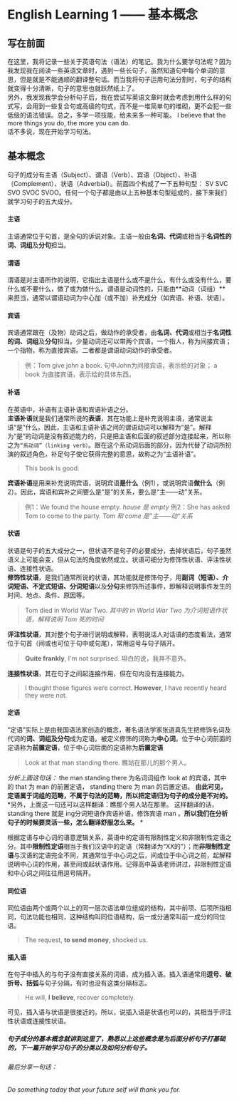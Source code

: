 # English Learning 1 —— 基本概念
## 写在前面  
在这里，我将记录一些关于英语句法（语法）的笔记。我为什么要学句法呢？因为我发现我在阅读一些英语文章时，遇到一些长句子，虽然知道句中每个单词的意思，但是就是不能通顺的翻译整句话。而当我将句子运用句法分割时，句子的结构就变得十分清晰，句子的意思也就跃然纸上了。  
另外，我发现我学会分析句子后，我在尝试写英语文章时就会考虑到用什么样的句式写，会用到一些复合句或高级的句式，而不是一堆简单句的堆砌，更不会犯一些低级的语法错误。总之，多学一项技能，给未来多一种可能。
I believe that the more things you do, the more you can do.  
话不多说，现在开始学习句法。
  
## 基本概念  
句子的成分有主语（Subject）、谓语（Verb）、宾语（Object）、补语（Complement）、状语（Adverbial）。前面四个构成了一下五种句型： SV SVC SVO SVOC SVOO。任何一个句子都是由以上五种基本句型组成的，接下来我们就学习句子的五大成分。

#### 主语  
主语通常位于句首，是全句的诉说对象。主语一般由**名词、代词**或相当于**名词性的词、词组**及**分句**担当。

#### 谓语  
谓语是对主语所作的说明，它指出主语是什么或不是什么，有什么或没有什么，要什么或不要什么，做了或为做什么。谓语是动词性的，只能由**动词（词组）**来担当，通常以谓语动词为中心加（或不加）补充成分（如宾语、补语、状语）。

#### 宾语  
宾语通常跟在（及物）动词之后，做动作的承受者，由**名词、代词**或相当于**名词性的词、词组**及**分句**担当。少量动词还可以带两个宾语，一个指人，称为间接宾语；一个指物，称为直接宾语。二者都是谓语动词动作的承受者。  

> 例：Tom give john a book. 句中John为间接宾语，表示给的对象； a book 为直接宾语，表示给的具体东西。  

#### 补语  
在英语中，补语有主语补语和宾语补语之分。  
**主语补语**就是我们通常所说的**表语**，其在功能上是补充说明主语，通常说主语“是”什么。因此，主语和主语补语之间的谓语动词可以解释为“是”。解释为“是”的动词是没有叙述能力的，只是把主语和后面的叙述部分连接起来，所以称之为`“系动词”（linking verb）`。跟在这个系动词后面的部分，因为代替了动词所扮演的叙述角色，补足句子使它获得完整的意思，故称之为“主语补语”。  
> This book is good.  

**宾语补语**是用来补充说明宾语，说明宾语**是什么**（例1），或说明宾语**做什么**（例2）。因此，宾语和宾补之间要么是“是”的关系，要么是“主——动”关系。 
> 例1：We found the house empty.  *house 是 empty*
> 例2：She has asked Tom to come to the party. *Tom 和 come 是”主——动“关系*

#### 状语  
状语是句子的五大成分之一，但状语不是句子的必要成分，去掉状语后，句子虽然语义上可能会变，但从句法的角度依然成立。状语可细分为修饰性状语、评注性状语、连接性状语。  
**修饰性状语**，是我们通常所说的状语，其功能就是修饰句子，用**副词（短语）、介词短语、不定式短语、分词短语**以及**分句**来修饰所述事件，即解释说明事件发生的时间、地点、条件、原因等。
> Tom died in World War Two. *其中的 in World War Two 为介词短语作状语，解释说明 Tom 死的时间*  

**评注性状语**，其对整个句子进行说明或解释，表明说话人对话语的态度看法，通常位于句首（间或也可位于句中或句尾），常用逗号与句子隔开。  
> **Quite frankly**, I'm not surprised. 坦白的说，我并不意外。  

**连接性状语**，其在句子之间起连接作用，但在句内没有连接能力。  
> I thought those figures were correct. **However**, I have recently heard they were not.  

#### 定语  
“定语”实际上是由我国语法家创造的概念，著名语法学家张道真先生把修饰名词及代词的**词、词组及分句**成为定语。被定义修饰的词称为**中心词**，位于中心词前面的定语称为**前置定语**，位于中心词后面的定语称为**后置定语**  
> Look at that man standing there.  瞧站在那儿的那个男人。  

*分析上面这句话：* the man standing there 为名词词组作 look at 的宾语，其中的 that 为 man 的前置定语， standing there 为 man 的后置定语。 **由此可见，定语属于词组的范畴，不属于句法的范畴，所以把定语归为句子的成分是不对的。**  
*另外，上面这一句还可以这样翻译：瞧那个男人站在那里。 这样翻译的话，standing there 就是 ing分词短语作宾语补语，修饰宾语 man 。**所以我们在分析句子的时候要灵活一些，怎么翻译舒服怎么来。** *

根据定语与中心词的语意逻辑关系，英语中的定语有限制性定义和非限制性定语之分。其中**限制性定语**相当于我们汉语中的定语（常翻译为“XX的”）；而**非限制性定语**与汉语的定语完全不同，其通常位于中心词之后，间或位于中心词之前，起解释说明中心词的作用，甚至间或起状语作用。记得高中英语老师讲过，非限制性定语和中心词之间往往用逗号隔开。

#### 同位语
同位语由两个或两个以上的同一层次语法单位组成的结构，其中前项、后项所指相同，句法功能也相同，这种结构叫同位语结构，后一成分通常叫前一成分的同位语。  
> The request, **to send money**, shocked us.  

#### 插入语  
在句子中插入的与句子没有直接关系的词语，成为插入语。插入语通常用**逗号、破折号、括弧**与句子分隔，有时也没有这类分隔标志。  
> He will, **I believe**, recover completely.  

可见，插入语与状语是很接近的。所以，说插入语是状语也可以的，其相当于评注性状语或连接性状语。  

##### 句子成分的基本概念就讲到这里了，熟悉以上这些概念是为后面分析句子打基础的，下一篇开始学习句子的分类以及如何分析句子。 
###### 最后分享一句话：
###### Do something today that your future self will thank you for. 